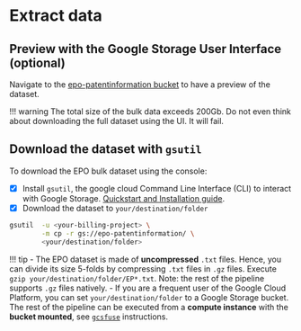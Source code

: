 [gs-quickstart-gsutil]:https://cloud.google.com/storage/docs/quickstart-gsutil
[requester-pays]:https://cloud.google.com/storage/docs/using-requester-pays
[epo-bulk]:https://console.cloud.google.com/storage/browser/epo-patentinformation/
[doc-gcsfuse]:https://cloud.google.com/storage/docs/gcs-fuse
# Extract data

## Preview with the Google Storage User Interface (optional)

Navigate to the [epo-patentinformation bucket][epo-bulk] to have a preview of the dataset.

!!! warning
    The total size of the bulk data exceeds 200Gb. Do not even think about downloading the full dataset using the UI.
    It will fail.

## Download the dataset with `gsutil`

To download the EPO bulk dataset using the console:

* [x] Install `gsutil`, the google cloud Command Line Interface (CLI) to interact with Google Storage. [Quickstart and Installation guide][gs-quickstart-gsutil].
* [x] Download the dataset to `your/destination/folder`

``` bash hl_lines="1"
gsutil  -u <your-billing-project> \
        -m cp -r gs://epo-patentinformation/ \
        <your/destination/folder>
```

!!! tip
    - The EPO dataset is made of **uncompressed** `.txt` files. Hence, you can divide its size 5-folds by compressing `.txt` files
    in `.gz` files. Execute `gzip your/destination/folder/EP*.txt`. Note: the rest of the pipeline supports `.gz` files natively.
    - If you are a frequent user of the Google Cloud Platform, you can set `your/destination/folder` to a Google Storage bucket.
    The rest of the pipeline can be executed from a **compute instance** with the **bucket mounted**, see [`gcsfuse`][doc-gcsfuse] instructions.
